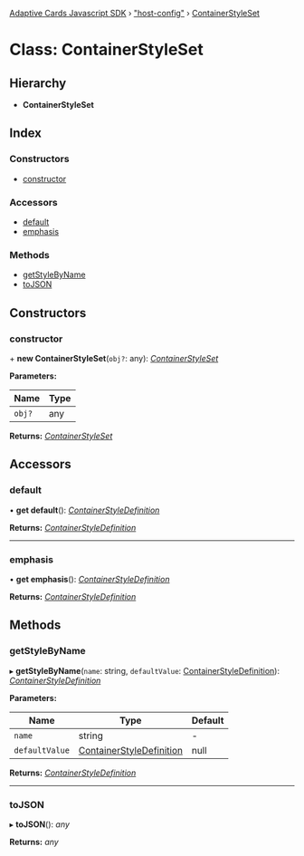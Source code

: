[Adaptive Cards Javascript SDK](../README.md) › ["host-config"](../modules/_host_config_.md) › [ContainerStyleSet](_host_config_.containerstyleset.md)

# Class: ContainerStyleSet

## Hierarchy

* **ContainerStyleSet**

## Index

### Constructors

* [constructor](_host_config_.containerstyleset.md#constructor)

### Accessors

* [default](_host_config_.containerstyleset.md#default)
* [emphasis](_host_config_.containerstyleset.md#emphasis)

### Methods

* [getStyleByName](_host_config_.containerstyleset.md#getstylebyname)
* [toJSON](_host_config_.containerstyleset.md#tojson)

## Constructors

###  constructor

\+ **new ContainerStyleSet**(`obj?`: any): *[ContainerStyleSet](_host_config_.containerstyleset.md)*

**Parameters:**

Name | Type |
------ | ------ |
`obj?` | any |

**Returns:** *[ContainerStyleSet](_host_config_.containerstyleset.md)*

## Accessors

###  default

• **get default**(): *[ContainerStyleDefinition](_host_config_.containerstyledefinition.md)*

**Returns:** *[ContainerStyleDefinition](_host_config_.containerstyledefinition.md)*

___

###  emphasis

• **get emphasis**(): *[ContainerStyleDefinition](_host_config_.containerstyledefinition.md)*

**Returns:** *[ContainerStyleDefinition](_host_config_.containerstyledefinition.md)*

## Methods

###  getStyleByName

▸ **getStyleByName**(`name`: string, `defaultValue`: [ContainerStyleDefinition](_host_config_.containerstyledefinition.md)): *[ContainerStyleDefinition](_host_config_.containerstyledefinition.md)*

**Parameters:**

Name | Type | Default |
------ | ------ | ------ |
`name` | string | - |
`defaultValue` | [ContainerStyleDefinition](_host_config_.containerstyledefinition.md) | null |

**Returns:** *[ContainerStyleDefinition](_host_config_.containerstyledefinition.md)*

___

###  toJSON

▸ **toJSON**(): *any*

**Returns:** *any*
